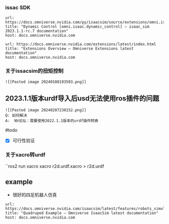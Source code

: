 ### issac SDK
```cardlink
url: https://docs.omniverse.nvidia.com/py/isaacsim/source/extensions/omni.isaac.dynamic_control/docs/index.html
title: "Dynamic Control [omni.isaac.dynamic_control] — isaac_sim 2023.1.1-rc.7 documentation"
host: docs.omniverse.nvidia.com
```
```cardlink
url: https://docs.omniverse.nvidia.com/extensions/latest/index.html
title: "Extensions Overview — Omniverse Extensions latest documentation"
host: docs.omniverse.nvidia.com
```

### 关于issacsim的扭矩控制

	![[Pasted image 20240108193503.png]]

##  2023.1.1版本urdf导入后usd无法使用ros插件的问题
	![[Pasted image 20240207230152.png]]
	Q: 如何解决
	A:  NV论坛：需要使用2022.1.1版本的urdf插件转换

#todo
- [x] 可行性验证

### 关于xacro转urdf
``ros2 run xacro xacro r2d.urdf.xacro > r2d.urdf



## example

* 很好的四足机器人仿真
```cardlink
url: https://docs.omniverse.nvidia.com/isaacsim/latest/features/robots_simulation/ext_omni_isaac_quadruped.html
title: "Quadruped Example — Omniverse IsaacSim latest documentation"
host: docs.omniverse.nvidia.com
```
